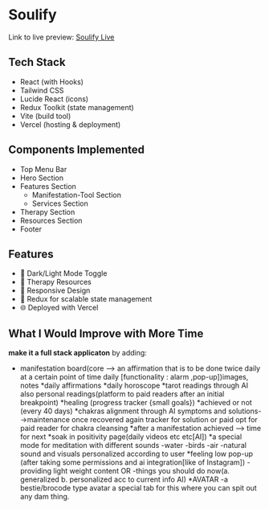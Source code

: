 # Soulify

Link to live preview: [Soulify Live](https://soulify-rouge.vercel.app)

## Tech Stack
- React (with Hooks)
- Tailwind CSS
- Lucide React (icons)
- Redux Toolkit (state management)
- Vite (build tool)
- Vercel (hosting & deployment)

## Components Implemented
- Top Menu Bar
- Hero Section
- Features Section
  - Manifestation-Tool Section
  - Services Section
- Therapy Section
- Resources Section
- Footer

##  Features
- 🔁 Dark/Light Mode Toggle
- 🧠 Therapy Resources
- 📱 Responsive Design
- 💾 Redux for scalable state management
- 🌐 Deployed with Vercel

## What I Would Improve with More Time
**make it a full stack applicaton** by adding:

* manifestation board(core --> an affirmation that is to be done twice daily at a certain point of time daily 
     [functionality : alarm ,pop-up])images, notes
*daily affirmations
*daily horoscope
*tarot readings through AI also personal readings(platform to paid readers after an initial breakpoint)
*healing (progress tracker {small goals})
*achieved or not  (every 40 days)
*chakras alignment
through AI symptoms and solutions-->maintenance once recovered 
again tracker for solution or paid opt for paid reader for chakra cleansing
*after a manifestation achieved --> time for next
*soak in positivity page(daily videos etc etc[AI])
*a special mode for meditation with different sounds 
    -water -birds -air -natural sound and visuals personalized according to user
*feeling low pop-up (after taking some permissions and ai integration[like of Instagram])
    -providing light weight content  OR
    -things you should do now(a. generalized b. personalized acc to current info AI)
*AVATAR -a bestie/brocode type avatar a special tab for this where you can spit out any dam thing.
 